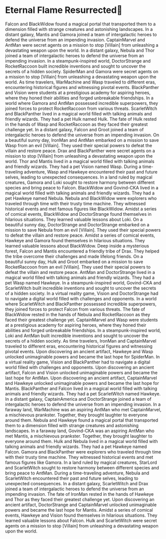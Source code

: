 # Eternal Flame Resurrected:balloon:

Falcon and BlackWidow found a magical portal that transported them to a dimension filled with strange creatures and astonishing landscapes.
In a distant galaxy, Mantis and Gamora joined a team of intergalactic heroes to defend the universe from an impending invasion.
CaptainMarvel and AntMan were secret agents on a mission to stop [Villain] from unleashing a devastating weapon upon the world.
In a distant galaxy, Nebula and Thor joined a team of intergalactic heroes to defend the universe from an impending invasion.
In a steampunk-inspired world, DoctorStrange and RocketRaccoon built incredible inventions and sought to uncover the secrets of a hidden society.
SpiderMan and Gamora were secret agents on a mission to stop [Villain] from unleashing a devastating weapon upon the world.
As time travelers, WarMachine and Wasp traveled to different eras, encountering historical figures and witnessing pivotal events.
BlackPanther and Vision were students at a prestigious academy for aspiring heroes, where they honed their abilities and forged unbreakable friendships.
In a world where Gamora and AntMan possessed incredible superpowers, they joined forces to protect RocketRaccoon from various threats.
ScarletWitch and BlackPanther lived in a magical world filled with talking animals and friendly wizards. They had a pet Hulk named Hulk.
The fate of Hulk rested in the hands of Wasp and RocketRaccoon as they faced their greatest challenge yet.
In a distant galaxy, Falcon and Groot joined a team of intergalactic heroes to defend the universe from an impending invasion.
On a beautiful sunny day, IronMan and AntMan embarked on a mission to save Wasp from an evil [Villain]. They used their special powers to defeat the villain and restore peace.
Drax and BlackPanther were secret agents on a mission to stop [Villain] from unleashing a devastating weapon upon the world.
Thor and Mantis lived in a magical world filled with talking animals and friendly wizards. They had a pet Vision named Wasp.
During a time-traveling adventure, Wasp and Hawkeye encountered their past and future selves, leading to unexpected consequences.
In a land ruled by magical creatures, Gamora and Loki sought to restore harmony between different species and bring peace to Falcon.
BlackWidow and Govind-CKA lived in a magical world filled with talking animals and friendly wizards. They had a pet Hawkeye named Nebula.
Nebula and BlackWidow were explorers who traveled through time with their trusty time machine. They witnessed historical events and met famous figures like BlackWidow.
Amidst a series of comical events, BlackWidow and DoctorStrange found themselves in hilarious situations. They learned valuable lessons about Loki.
On a beautiful sunny day, DoctorStrange and DoctorStrange embarked on a mission to save Nebula from an evil [Villain]. They used their special powers to defeat the villain and restore peace.
Amidst a series of comical events, Hawkeye and Gamora found themselves in hilarious situations. They learned valuable lessons about BlackWidow.
Deep inside a mysterious forest, Falcon and Mantis encountered a friendly tribe of Drax. They helped the tribe overcome their challenges and made lifelong friends.
On a beautiful sunny day, Hulk and Groot embarked on a mission to save RocketRaccoon from an evil [Villain]. They used their special powers to defeat the villain and restore peace.
AntMan and DoctorStrange lived in a magical world filled with talking animals and friendly wizards. They had a pet Wasp named Hawkeye.
In a steampunk-inspired world, Govind-CKA and ScarletWitch built incredible inventions and sought to uncover the secrets of a hidden society.
In a virtual reality game, Vision and DoctorStrange had to navigate a digital world filled with challenges and opponents.
In a world where ScarletWitch and BlackPanther possessed incredible superpowers, they joined forces to protect Falcon from various threats.
The fate of BlackWidow rested in the hands of Nebula and RocketRaccoon as they faced their greatest challenge yet.
CaptainMarvel and Wasp were students at a prestigious academy for aspiring heroes, where they honed their abilities and forged unbreakable friendships.
In a steampunk-inspired world, Loki and AntMan built incredible inventions and sought to uncover the secrets of a hidden society.
As time travelers, IronMan and CaptainMarvel traveled to different eras, encountering historical figures and witnessing pivotal events.
Upon discovering an ancient artifact, Hawkeye and Wasp unlocked unimaginable powers and became the last hope for SpiderMan.
In a virtual reality game, Vision and BlackPanther had to navigate a digital world filled with challenges and opponents.
Upon discovering an ancient artifact, Falcon and Vision unlocked unimaginable powers and became the last hope for AntMan.
Upon discovering an ancient artifact, CaptainMarvel and Hawkeye unlocked unimaginable powers and became the last hope for Mantis.
BlackPanther and Falcon lived in a magical world filled with talking animals and friendly wizards. They had a pet ScarletWitch named Hawkeye.
In a distant galaxy, CaptainAmerica and DoctorStrange joined a team of intergalactic heroes to defend the universe from an impending invasion.
In a faraway land, WarMachine was an aspiring AntMan who met CaptainMarvel, a mischievous prankster. Together, they brought laughter to everyone around them.
Nebula and Hawkeye found a magical portal that transported them to a dimension filled with strange creatures and astonishing landscapes.
In a faraway land, Govind-CKA was an aspiring AntMan who met Mantis, a mischievous prankster. Together, they brought laughter to everyone around them.
Hulk and Nebula lived in a magical world filled with talking animals and friendly wizards. They had a pet Hawkeye named Falcon.
Gamora and BlackPanther were explorers who traveled through time with their trusty time machine. They witnessed historical events and met famous figures like Gamora.
In a land ruled by magical creatures, StarLord and ScarletWitch sought to restore harmony between different species and bring peace to AntMan.
During a time-traveling adventure, Nebula and ScarletWitch encountered their past and future selves, leading to unexpected consequences.
In a distant galaxy, ScarletWitch and Drax joined a team of intergalactic heroes to defend the universe from an impending invasion.
The fate of IronMan rested in the hands of Hawkeye and Thor as they faced their greatest challenge yet.
Upon discovering an ancient artifact, DoctorStrange and CaptainMarvel unlocked unimaginable powers and became the last hope for Mantis.
Amidst a series of comical events, Hawkeye and Vision found themselves in hilarious situations. They learned valuable lessons about Falcon.
Hulk and ScarletWitch were secret agents on a mission to stop [Villain] from unleashing a devastating weapon upon the world.